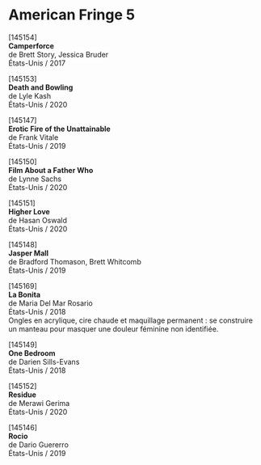 # American Fringe 5

[145154]  
**Camperforce**  
de Brett Story, Jessica Bruder  
États-Unis / 2017

[145153]  
**Death and Bowling**  
de Lyle Kash  
États-Unis / 2020

[145147]  
**Erotic Fire of the Unattainable**  
de Frank Vitale  
États-Unis / 2019

[145150]  
**Film About a Father Who**  
de Lynne Sachs  
États-Unis / 2020

[145151]  
**Higher Love**  
de Hasan Oswald  
États-Unis / 2020

[145148]  
**Jasper Mall**  
de Bradford Thomason, Brett Whitcomb  
États-Unis / 2019

[145169]  
**La Bonita**  
de Maria Del Mar Rosario  
États-Unis / 2018  
Ongles en acrylique, cire chaude et maquillage permanent : se construire un manteau pour masquer une douleur féminine non identifiée.

[145149]  
**One Bedroom**  
de Darien Sills-Evans  
États-Unis / 2018

[145152]  
**Residue**  
de Merawi Gerima  
États-Unis / 2020

[145146]  
**Rocio**  
de Dario Guererro  
États-Unis / 2019

